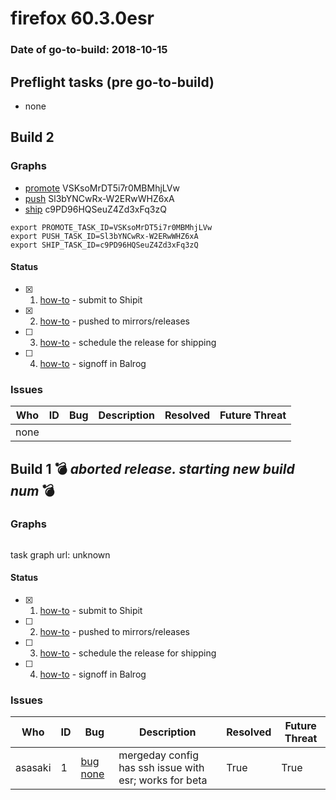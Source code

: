# firefox 60.3.0esr

### Date of go-to-build: 2018-10-15

## Preflight tasks (pre go-to-build)
- none

## Build 2  

### Graphs
* [promote](https://tools.taskcluster.net/push-inspector/#/VSKsoMrDT5i7r0MBMhjLVw) VSKsoMrDT5i7r0MBMhjLVw
* [push](https://tools.taskcluster.net/push-inspector/#/Sl3bYNCwRx-W2ERwWHZ6xA) Sl3bYNCwRx-W2ERwWHZ6xA
* [ship](https://tools.taskcluster.net/push-inspector/#/c9PD96HQSeuZ4Zd3xFq3zQ) c9PD96HQSeuZ4Zd3xFq3zQ
```
export PROMOTE_TASK_ID=VSKsoMrDT5i7r0MBMhjLVw
export PUSH_TASK_ID=Sl3bYNCwRx-W2ERwWHZ6xA
export SHIP_TASK_ID=c9PD96HQSeuZ4Zd3xFq3zQ
```


#### Status
- [x] 1.  [how-to](https://wiki.mozilla.org/Release:Release_Automation_on_Mercurial:Starting_a_Release#Submit_to_Ship_It)  - submit to Shipit
- [x] 2.  [how-to](https://github.com/mozilla-releng/releasewarrior-2.0/blob/master/docs/release-promotion/desktop/howto.md#push-artifacts-to-releases-directory)  - pushed to mirrors/releases
- [ ] 3.  [how-to](https://github.com/mozilla-releng/releasewarrior-2.0/blob/master/docs/release-promotion/desktop/howto.md#ship-the-release)  - schedule the release for shipping
- [ ] 4.  [how-to](https://github.com/mozilla-releng/releasewarrior-2.0/blob/master/docs/release-promotion/desktop/howto.md#obtain-sign-offs-for-changes)  - signoff in Balrog

### Issues
| Who                 | ID               | Bug                                                                 | Description                | Resolved                | Future Threat                |
| ------------------- | ---------------- | ------------------------------------------------------------------- | -------------------------- | ----------------------- | ---------------------------- |
| none | | | | | |

## Build 1  :bomb: _aborted release. starting new build num_ :bomb: 

### Graphs
```
```
task graph url: unknown


#### Status
- [x] 1.  [how-to](https://wiki.mozilla.org/Release:Release_Automation_on_Mercurial:Starting_a_Release#Submit_to_Ship_It)  - submit to Shipit
- [ ] 2.  [how-to](https://github.com/mozilla-releng/releasewarrior-2.0/blob/master/docs/release-promotion/desktop/howto.md#push-artifacts-to-releases-directory)  - pushed to mirrors/releases
- [ ] 3.  [how-to](https://github.com/mozilla-releng/releasewarrior-2.0/blob/master/docs/release-promotion/desktop/howto.md#ship-the-release)  - schedule the release for shipping
- [ ] 4.  [how-to](https://github.com/mozilla-releng/releasewarrior-2.0/blob/master/docs/release-promotion/desktop/howto.md#obtain-sign-offs-for-changes)  - signoff in Balrog

### Issues
| Who                 | ID               | Bug                                                                 | Description                | Resolved                | Future Threat                |
| ------------------- | ---------------- | ------------------------------------------------------------------- | -------------------------- | ----------------------- | ---------------------------- |
| asasaki  | 1 | [bug none](https://bugzil.la/none)        | mergeday config has ssh issue with esr; works for beta | True | True |

